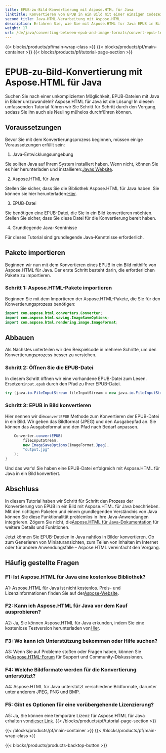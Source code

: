 ```yaml
---
title: EPUB-zu-Bild-Konvertierung mit Aspose.HTML für Java
linktitle: Konvertieren von EPUB in ein Bild mit einer einzigen Codezeile
second_title: Java-HTML-Verarbeitung mit Aspose.HTML
description: Erfahren Sie, wie Sie mit Aspose.HTML für Java EPUB in Bilder konvertieren. Schritt-für-Schritt-Anleitung für mühelose Konvertierungen.
weight: 17
url: /de/java/converting-between-epub-and-image-formats/convert-epub-to-image-single-line/
---
```


{{< blocks/products/pf/main-wrap-class >}}
{{< blocks/products/pf/main-container >}}
{{< blocks/products/pf/tutorial-page-section >}}

# EPUB-zu-Bild-Konvertierung mit Aspose.HTML für Java

Suchen Sie nach einer unkomplizierten Möglichkeit, EPUB-Dateien mit Java in Bilder umzuwandeln? Aspose.HTML für Java ist die Lösung! In diesem umfassenden Tutorial führen wir Sie Schritt für Schritt durch den Vorgang, sodass Sie ihn auch als Neuling mühelos durchführen können. 

## Voraussetzungen

Bevor Sie mit dem Konvertierungsprozess beginnen, müssen einige Voraussetzungen erfüllt sein:

1. Java-Entwicklungsumgebung

 Sie sollten Java auf Ihrem System installiert haben. Wenn nicht, können Sie es hier herunterladen und installieren:[Javas Website](https://www.java.com/en/download/).

2. Aspose.HTML für Java

 Stellen Sie sicher, dass Sie die Bibliothek Aspose.HTML für Java haben. Sie können sie hier herunterladen:[Hier](https://releases.aspose.com/html/java/).

3. EPUB-Datei

Sie benötigen eine EPUB-Datei, die Sie in ein Bild konvertieren möchten. Stellen Sie sicher, dass Sie diese Datei für die Konvertierung bereit haben.

4. Grundlegende Java-Kenntnisse

Für dieses Tutorial sind grundlegende Java-Kenntnisse erforderlich.

## Pakete importieren

Beginnen wir nun mit dem Konvertieren eines EPUB in ein Bild mithilfe von Aspose.HTML für Java. Der erste Schritt besteht darin, die erforderlichen Pakete zu importieren.

### Schritt 1: Aspose.HTML-Pakete importieren

Beginnen Sie mit dem Importieren der Aspose.HTML-Pakete, die Sie für den Konvertierungsprozess benötigen:

```java
import com.aspose.html.converters.Converter;
import com.aspose.html.saving.ImageSaveOptions;
import com.aspose.html.rendering.image.ImageFormat;
```

## Abbauen

Als Nächstes unterteilen wir den Beispielcode in mehrere Schritte, um den Konvertierungsprozess besser zu verstehen.

### Schritt 2: Öffnen Sie die EPUB-Datei

 In diesem Schritt öffnen wir eine vorhandene EPUB-Datei zum Lesen. Ersetzen`input.epub` durch den Pfad zu Ihrer EPUB-Datei.

```java
try (java.io.FileInputStream fileInputStream = new java.io.FileInputStream("input.epub")) {
```

### Schritt 3: EPUB in Bild konvertieren

 Hier nennen wir die`convertEPUB` Methode zum Konvertieren der EPUB-Datei in ein Bild. Wir geben das Bildformat (JPEG) und den Ausgabepfad an. Sie können das Ausgabeformat und den Pfad nach Bedarf anpassen.

```java
    Converter.convertEPUB(
        fileInputStream,
        new ImageSaveOptions(ImageFormat.Jpeg),
        "output.jpg"
    );
}
```

Und das war’s! Sie haben eine EPUB-Datei erfolgreich mit Aspose.HTML für Java in ein Bild konvertiert.

## Abschluss

In diesem Tutorial haben wir Schritt für Schritt den Prozess der Konvertierung von EPUB in ein Bild mit Aspose.HTML für Java beschrieben. Mit den richtigen Paketen und einem grundlegenden Verständnis von Java können Sie diese Funktionalität problemlos in Ihre Java-Anwendungen integrieren. Zögern Sie nicht, die[Aspose.HTML für Java-Dokumentation](https://reference.aspose.com/html/java/) für weitere Details und Funktionen.

Jetzt können Sie EPUB-Dateien in Java nahtlos in Bilder konvertieren. Ob zum Generieren von Miniaturansichten, zum Teilen von Inhalten im Internet oder für andere Anwendungsfälle – Aspose.HTML vereinfacht den Vorgang.

## Häufig gestellte Fragen

### F1: Ist Aspose.HTML für Java eine kostenlose Bibliothek?

 A1: Aspose.HTML für Java ist nicht kostenlos. Preis- und Lizenzinformationen finden Sie auf der[Aspose-Website](https://purchase.aspose.com/buy).

### F2: Kann ich Aspose.HTML für Java vor dem Kauf ausprobieren?

 A2: Ja, Sie können Aspose.HTML für Java erkunden, indem Sie eine kostenlose Testversion herunterladen von[Hier](https://releases.aspose.com/html/java).

### F3: Wo kann ich Unterstützung bekommen oder Hilfe suchen?

 A3: Wenn Sie auf Probleme stoßen oder Fragen haben, können Sie die[Aspose.HTML-Forum](https://forum.aspose.com/) für Support und Community-Diskussionen.

### F4: Welche Bildformate werden für die Konvertierung unterstützt?

A4: Aspose.HTML für Java unterstützt verschiedene Bildformate, darunter unter anderem JPEG, PNG und BMP.

### F5: Gibt es Optionen für eine vorübergehende Lizenzierung?

 A5: Ja, Sie können eine temporäre Lizenz für Aspose.HTML für Java erhalten von[dieser Link](https://purchase.aspose.com/temporary-license/).
{{< /blocks/products/pf/tutorial-page-section >}}

{{< /blocks/products/pf/main-container >}}
{{< /blocks/products/pf/main-wrap-class >}}

{{< blocks/products/products-backtop-button >}}
